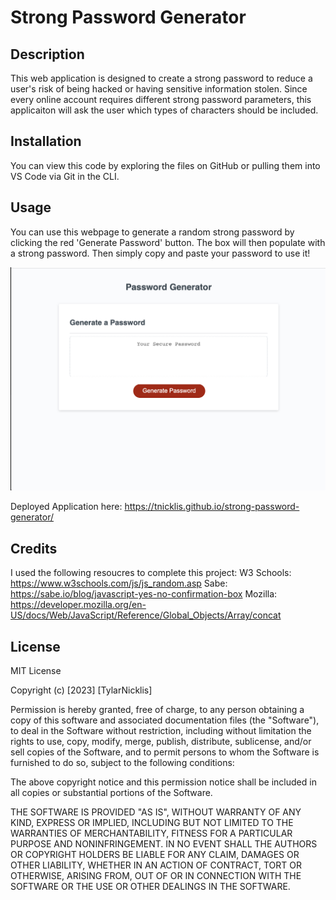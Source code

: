 # Strong Password Generator

## Description
This web application is designed to create a strong password to reduce a user's risk of being hacked or having sensitive information stolen. Since every online account requires different strong password parameters, this applicaiton will ask the user which types of characters should be included. 

## Installation 
You can view this code by exploring the files on GitHub or pulling them into VS Code via Git in the CLI.

## Usage 
You can use this webpage to generate a random strong password by clicking the red 'Generate Password' button. The box will then populate with a strong password. Then simply copy and paste your password to use it! 

![Password Generator Screenshot](./assets/images/PasswordGeneratorFinishedProduct.png)

Deployed Application here: https://tnicklis.github.io/strong-password-generator/

## Credits 
I used the following resoucres to complete this project: 
W3 Schools: https://www.w3schools.com/js/js_random.asp
Sabe: https://sabe.io/blog/javascript-yes-no-confirmation-box
Mozilla: https://developer.mozilla.org/en-US/docs/Web/JavaScript/Reference/Global_Objects/Array/concat

## License
MIT License

Copyright (c) [2023] [TylarNicklis]

Permission is hereby granted, free of charge, to any person obtaining a copy of this software and associated documentation files (the "Software"), to deal in the Software without restriction, including without limitation the rights to use, copy, modify, merge, publish, distribute, sublicense, and/or sell copies of the Software, and to permit persons to whom the Software is furnished to do so, subject to the following conditions:

The above copyright notice and this permission notice shall be included in all copies or substantial portions of the Software.

THE SOFTWARE IS PROVIDED "AS IS", WITHOUT WARRANTY OF ANY KIND, EXPRESS OR IMPLIED, INCLUDING BUT NOT LIMITED TO THE WARRANTIES OF MERCHANTABILITY, FITNESS FOR A PARTICULAR PURPOSE AND NONINFRINGEMENT. IN NO EVENT SHALL THE AUTHORS OR COPYRIGHT HOLDERS BE LIABLE FOR ANY CLAIM, DAMAGES OR OTHER LIABILITY, WHETHER IN AN ACTION OF CONTRACT, TORT OR OTHERWISE, ARISING FROM, OUT OF OR IN CONNECTION WITH THE SOFTWARE OR THE USE OR OTHER DEALINGS IN THE SOFTWARE.
